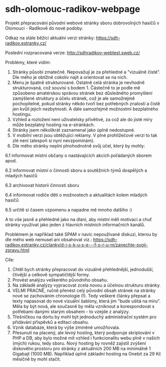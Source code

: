 # sdh-olomouc-radikov-webpage

Projekt přepracování původní webové stránky sboru dobrovolných hasičů v Olomouci - Radíkově do nové podoby.

Odkaz na stále běžící aktuální verzi stránky: https://sdh-radikov.estranky.cz/

Poslední rozpracovaná verze: http://sdhradikov-webtest.sweb.cz/

Problémy, které vidím:
  1.  Stránky působí zmatečně. Nepovažuji je za přehledné a "vizuálně čisté". Dle mého je obtížné cokoliv najít a orientovat se na nich.
  2.  Menu je špatně strukturované. Ostatně celá stránka je nevhodně strukturovaná, což souvisí s bodem 1. Částečně to je podle mě způsobeno amatérskou správou stránek bez důsledného promyšlení zamýšlené struktury a účelu stránek, což je ale samožrejmě pochopitelné, pokud stránky někdo tvoří bez potřebných znalostí a čistě jen kvůli jejich nezbytnosti. A dále samozřejmě možnostmi bezplatného hostingu.
  3.  Vzhled a rozložení není uživatelsky přívětivé, za což ale do jisté míry může bezplatný hosting na e-stránkách.
  4.  Stránky jsem několikrát zaznamenal jako úplně nedostupné.
  5.  V mobilní verzi jsou obtěžující reklamy. V plné prohlížečové verzi to tak zlé není (alespoň si nyní nevzpomínám).
  6.  Dle mého stránky neplní plnohodnotně svůj účel, který by mohly:
  
  6.1 informovat místní občany o nastávajících akcích pořádaných sborem apod.
  
  6.2 informovat místní o činnosti sboru a soutěžních týmů dospělých a mladých hasičů
  
  6.3 archivovat historii činnosti sboru
  
  6.4 informovat rodiče dětí o možnostech a aktualitách kolem mladých hasičů
  
  6.5 určitě si časem vzpomenu a napadne mě mnoho dalšího :)
  
  A to vše jasně a přehledně jako na dlani, aby místní měli motivaci a chuť stránky využívat jako jeden z hlavních místních informačních kanálů.
  
  Problémem je například také SPAM v navíc nepoužívané diskuzi, kterou by dle mého web nemusel ani obsahovat viz.: https://sdh-radikov.estranky.cz/clanky/d-i-s-k-u-s-e---f-o-r-u-m/zanechte-svoji-zpravu.html
  
Cíle:
  1.  Chtěl bych stránky přepracovat do vizuálně přehlednější, jednodušší, čtivější a celkově sympatičtější formy.
  2.  Provést analýzu veškerého původního obsahu.
  3.  Na základě analýzy vypracovat zcela novou a účelnou strukturu stránky. 
  4.  VELMI PRACNĚ, ručně přenést celý původní obsah stránek na stránky nové se zachováním chronologie (!). Tedy veškeré články přepsat a texty napasovat do nové vizuální šablony, která jim "bude ušitá na míru". Měla by být nová, ale současně by měla vzniknout a korespondovat s potřebami danými starým obsahem - to vzejde z analýzy.
  5.  Třešničkou na dortu by mohl být jednoduchý administrační systém pro přidávání příspěvků a editaci obsahu.
  6.  Vznik databáze, která by výše zmíněné umožňovala.
  7.  Přesunutí na placený, ale levný hosting, který podporuje skriptování v PHP a DB, aby bylo možné mít vzhled i funkcionalitu webu plně v našich (mých) rukou, tedy sboru. Nový hosting by rovněž zajistil zvýšení diskového prostoru pro stránky z aktuálních 200 MB na minimálně 1 Gigabajt (1000 MB). Například úplně základní hosting na Onebit za 29 Kč měsíčně by mohl stačit.
